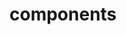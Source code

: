 <!-- Space: AnsibleRoleChrony -->
<!-- Parent: Project -->
<!-- Title: Components -->

<!-- Label: AnsibleRoleChrony -->
<!-- Label: Project -->
<!-- Label: Components -->
<!-- Include: docs/disclaimer.md -->
<!-- Include: ac:toc -->

# components
